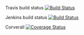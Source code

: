 Travis build status [![Build Status](https://travis-ci.org/locdle/Vargus.svg)](https://travis-ci.org/locdle/Vargus)

Jenkins build status [![Build Status](http://ec2-52-25-59-101.us-west-2.compute.amazonaws.com/job/Vargus/badge/icon)](http://ec2-52-25-59-101.us-west-2.compute.amazonaws.com/job/Vargus)

Corverall [![Coverage Status](https://coveralls.io/repos/locdle/Vargus/badge.svg)](https://coveralls.io/r/locdle/Vargus)
